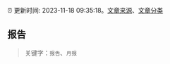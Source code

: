 :alarm_clock: 更新时间: 2023-11-18 09:35:18。[文章来源](/README.md)、[文章分类](/TAGS.md)

## 报告


> 关键字：`报告`、`月报`



